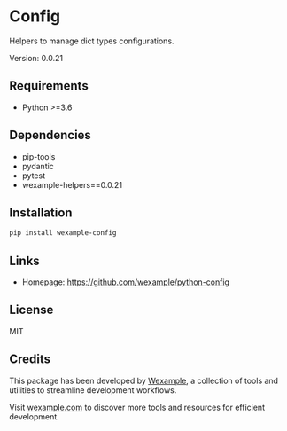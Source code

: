 # Config

Helpers to manage dict types configurations.

Version: 0.0.21

## Requirements

- Python >=3.6

## Dependencies

- pip-tools
- pydantic
- pytest
- wexample-helpers==0.0.21

## Installation

```bash
pip install wexample-config
```

## Links

- Homepage: https://github.com/wexample/python-config

## License

MIT
## Credits

This package has been developed by [Wexample](https://wexample.com), a collection of tools and utilities to streamline development workflows.

Visit [wexample.com](https://wexample.com) to discover more tools and resources for efficient development.